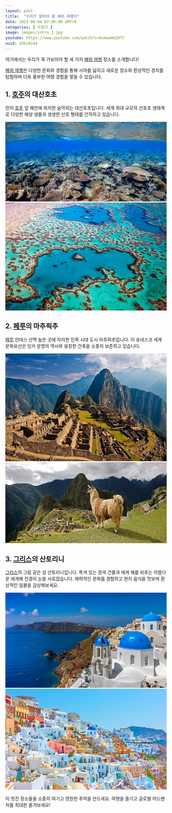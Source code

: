 ```yaml
---
layout: post
title:  "우리가 알아야 할 해외 여행지"
date: 2023-06-04 07:00:00 GMT+9
categories: [ 우알지 ]
image: images/intro_1.jpg
youtube: https://www.youtube.com/watch?v=6s4woHmZ0TY
uuid: a5bc62a4
---
```


여기에서는 우리가 꼭 가보아야 할 세 가지 [해외 여행][topic] 장소를 소개합니다!

[해외 여행][topic]은 다양한 문화와 경험을 통해 시야를 넓히고 새로운 장소와 환상적인 경치를 탐험하며 더욱 풍부한 여행 경험을 쌓을 수 있습니다. 

## 1. [호주][main1]의 대산호초

먼저 [호주][main1] 앞 해안에 위치한 숨막히는 대산호초입니다. 세계 최대 규모의 산호초 생태계로 다양한 해양 생물과 생생한 산호 형태를 간직하고 있습니다.

![1_1.jpg](images/1_1.jpg)
![1_2.jpg](images/1_2.jpg)

## 2. [페루][main2]의 마추픽추

[페루][main2] 안데스 산맥 높은 곳에 자리한 인족 시대 도시 마추픽추입니다. 이 유네스코 세계 문화유산은 잉카 문명의 역사와 웅장한 건축을 소중히 보존하고 있습니다.

![2_1.webp](images/2_1.webp)
![2_2.jpg](images/2_2.webp)

## 3. [그리스][main3]의 산토리니

[그리스][main3]의 그림 같은 섬 산토리니입니다. 특색 있는 흰색 건물과 에게 해를 비추는 아름다운 에게해 전경이 눈을 사로잡습니다. 매력적인 문화를 경험하고 현지 음식을 맛보며 환상적인 일몰을 감상해보세요.

![3_1.jpg](images/3_1.jpg)
![3_2.jpg](images/3_2.jpg)

이 멋진 장소들을 소중히 여기고 영원한 추억을 만드세요. 여행을 즐기고 글로벌 어드벤처를 최대한 즐겨보세요!

[topic]: https://www.google.com/search?q=해외여행
[main1]: https://www.google.com/search?q=호주
[main2]: https://www.google.com/search?q=페루
[main3]: https://www.google.com/search?q=그리스